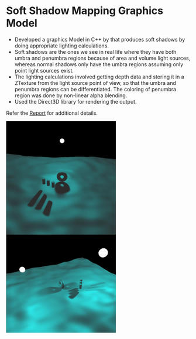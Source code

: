 # Soft Shadow Mapping Graphics Model

- Developed a graphics Model in C++ by that produces soft shadows by doing appropriate lighting calculations. 
- Soft shadows are the ones we see in real life where they have both umbra and penumbra regions because of area and volume light sources, whereas normal shadows only have the umbra regions assuming only point light sources exist. 
- The lighting calculations involved getting depth data and storing it in a ZTexture from the light source point of view, so that the umbra and penumbra regions can be differentiated. The coloring of penumbra region was done by non-linear alpha blending. 
- Used the Direct3D library for rendering the output.

Refer the [Report](https://github.com/Charan000/SoftShadowVolumes/blob/main/Soft%20Shadow%20Volumes.pdf) for additional details.

<img src="https://github.com/Charan000/SoftShadowVolumes/blob/main/Shadows/images/test1.JPG" align="left" alt="Your image title" width="300"/>
<img src="https://github.com/Charan000/SoftShadowVolumes/blob/main/Shadows/images/test2.JPG" align="left" alt="Your image title" width="300"/>
